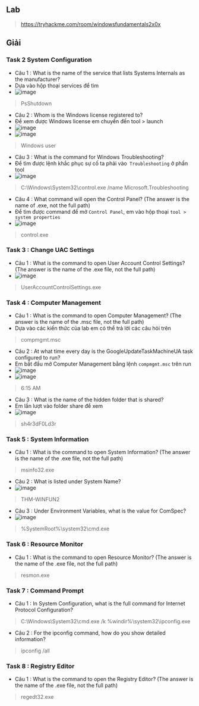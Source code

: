 ## Lab 
> https://tryhackme.com/room/windowsfundamentals2x0x
## Giải 
### Task 2  System Configuration
- Câu 1 : What is the name of the service that lists Systems Internals as the manufacturer?
- Dựa vào hộp thoại services để tìm 
- ![image](image/3.PNG)
> PsShutdown
- Câu 2 : Whom is the Windows license registered to?
- Để xem được Windows license em chuyển đến tool > launch
- ![image](image/4.PNG)
- ![image](image/5.PNG)
> Windows user
- Câu 3 : What is the command for Windows Troubleshooting?
- Để tìm được lệnh khắc phục sự cố ta phải vào` Troubleshooting` ở phần tool 
- ![image](image/2.PNG)
> C:\Windows\System32\control.exe /name Microsoft.Troubleshooting
- Câu 4 : What command will open the Control Panel? (The answer is  the name of .exe, not the full path)
- Để tìm được command để mở `Control Panel`, em vào hộp thoại `tool > system properties`
- ![image](image/1.PNG)
> control.exe
### Task 3 :  Change UAC Settings
- Câu 1 : What is the command to open User Account Control Settings? (The answer is the name of the .exe file, not the full path)
- ![image](image/6.PNG)
> UserAccountControlSettings.exe
### Task 4 :  Computer Management
- Câu 1 : What is the command to open Computer Management? (The answer is the name of the .msc file, not the full path)
- Dựa vào các kiến thức của lab em có thể trả lời các câu hỏi trên
> compmgmt.msc
- Câu 2 : At what time every day is the GoogleUpdateTaskMachineUA task configured to run?
- Em bắt đầu mở Computer Management bằng lệnh `compmgmt.msc` trên run 
- ![image](image/7.PNG)
- ![image](image/8.PNG)
> 6:15 AM
- Câu 3 : What is the name of the hidden folder that is shared?
- Em lần lượt vào folder share để xem
- ![image](image/9.PNG)
>  sh4r3dF0Ld3r
### Task 5 : System Information
- Câu 1 : What is the command to open System Information? (The answer is the name of the .exe file, not the full path)
> msinfo32.exe
- Câu 2 : What is listed under System Name?
- ![image](image/11.PNG)
> THM-WINFUN2
- Câu 3 : Under Environment Variables, what is the value for ComSpec?
- ![image](image/10.PNG)
> %SystemRoot%\system32\cmd.exe
### Task 6 : Resource Monitor
- Câu 1 : What is the command to open Resource Monitor? (The answer is the name of the .exe file, not the full path)
> resmon.exe
### Task 7 :  Command Prompt
- Câu 1 : In System Configuration, what is the full command for Internet Protocol Configuration?
> C:\Windows\System32\cmd.exe /k %windir%\system32\ipconfig.exe
- Câu 2 : For the ipconfig command, how do you show detailed information?
> ipconfig /all
### Task 8 :  Registry Editor
- Câu 1 : What is the command to open the Registry Editor? (The answer is the name of  the .exe file, not the full path)
> regedt32.exe
